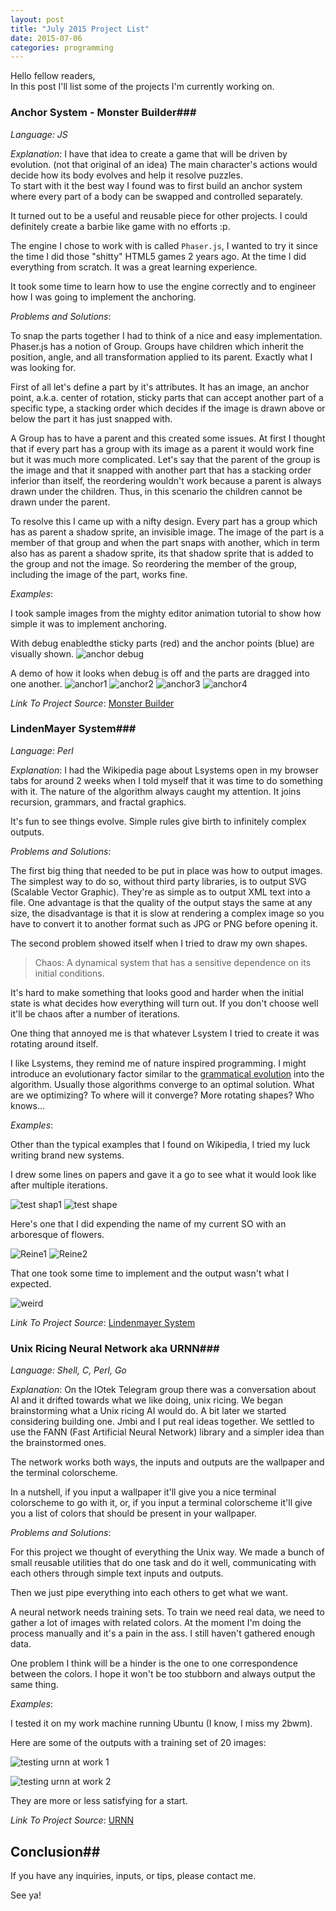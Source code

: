 ```yaml
---
layout: post
title: "July 2015 Project List"
date: 2015-07-06
categories: programming
---
```



Hello fellow readers,  
In this post I'll list some of the projects I'm currently working on.


### Anchor System - Monster Builder###


_Language: JS_

_Explanation_: I have that idea to create a game that will be driven by evolution. (not that original of an idea)
The main character's actions would decide how its body evolves and help it resolve
puzzles.  
To start with it the best way I found was to first build an anchor system where
every part of a body can be swapped and controlled separately.


It turned out to be a useful and reusable piece for other projects.
I could definitely create a barbie like game with no efforts :p.


The engine I chose to work with is called `Phaser.js`, I wanted to try it since
the time I did those "shitty" HTML5 games 2 years ago.
At the time I did everything from scratch. It was a great learning experience.


It took some time to learn how to use the engine correctly and to engineer how
I was going to implement the anchoring.

_Problems and Solutions_:

To snap the parts together I had to think of a nice and easy implementation.
Phaser.js has a notion of Group. Groups have children which inherit the position,
angle, and all transformation applied to its parent.
Exactly what I was looking for.

First of all let's define a part by it's attributes.
It has an image, an anchor point, a.k.a. center of rotation, sticky parts that
can accept another part of a specific type, a stacking order which decides if
the image is drawn above or below the part it has just snapped with.

A Group has to have a parent and this created some issues.
At first I thought that if every part has a group with its image as a parent it
would work fine but it was much more complicated.
Let's say that the parent of the group is the image and that it snapped with
another part that has a stacking order inferior than itself, the reordering
wouldn't work because a parent is always drawn under the children. Thus, in
this scenario the children cannot be drawn under the parent.

To resolve this I came up with a nifty design. Every part has a group which
has as parent a shadow sprite, an invisible image.
The image of the part is a member of that group and when the part snaps with
another, which in term also has as parent a shadow sprite, its that shadow
sprite that is added to the group and not the image. So reordering the member
of the group, including the image of the part, works fine.

_Examples_:

I took sample images from the mighty editor animation tutorial to show how simple
it was to implement anchoring.

With debug enabledthe sticky parts (red) and the anchor points (blue) are
visually shown.
![anchor debug](http://pub.iotek.org/p/OPpjt7A.png)

A demo of how it looks when debug is off and the parts are dragged into one another.
![anchor1](http://pub.iotek.org/p/GGk4ckX.png)
![anchor2](http://pub.iotek.org/p/efjRv0w.png)
![anchor3](http://pub.iotek.org/p/8Sk3dnt.png)
![anchor4](http://pub.iotek.org/p/k9moy2u.png)

_Link To Project Source_: [Monster Builder](https://github.com/venam/monster-builder)


### LindenMayer System###


_Language: Perl_


_Explanation_: I had the Wikipedia page about Lsystems open in my browser tabs
for around 2 weeks when I told myself that it was time to do something with it.
The nature of the algorithm always caught my attention. It joins recursion,
grammars, and fractal graphics.

It's fun to see things evolve. Simple rules give birth to infinitely complex
outputs.

_Problems and Solutions_:

The first big thing that needed to be put in place was how to output images.
The simplest way to do so, without third party libraries, is to output SVG
(Scalable Vector Graphic). They're as simple as to output XML text into a file.
One advantage is that the quality of the output stays the same at any size, the
disadvantage is that it is slow at rendering a complex image so you have
to convert it to another format such as JPG or PNG before opening it.


The second problem showed itself when I tried to draw my own shapes.


> Chaos: A dynamical system that has a sensitive dependence on its initial conditions.


It's hard to make something that looks good and harder when the initial state
is what decides how everything will turn out.
If you don't choose well it'll be chaos after a number of iterations.

One thing that annoyed me is that whatever Lsystem I tried to create it was
rotating around itself.

I like Lsystems, they remind me of nature inspired programming.
I might introduce an evolutionary factor similar to the
[grammatical evolution](http://www.cleveralgorithms.com/nature-inspired/evolution/grammatical_evolution.html) into the algorithm.
Usually those algorithms converge to an optimal solution. What are we optimizing?
To where will it converge? More rotating shapes? Who knows...

_Examples_:

Other than the typical examples that I found on Wikipedia, I tried my luck writing
brand new systems.

I drew some lines on papers and gave it a go to see what it would look like
after multiple iterations.

![test shap1](http://pub.iotek.org/p/Fdz3SWy.jpg)
![test shape](http://pub.iotek.org/p/ITotFlm.jpg)


Here's one that I did expending the name of my current SO with an arboresque of flowers.

![Reine1](http://pub.iotek.org/p/YGBVLf8.jpg)
![Reine2](http://pub.iotek.org/p/zJ8jTy8.jpg)


That one took some time to implement and the output wasn't what I expected.

![weird](http://pub.iotek.org/p/lrUAtlj.png)


_Link To Project Source_: [Lindenmayer System](https://github.com/venam/Lindenmayer-System)


### Unix Ricing Neural Network aka URNN###


_Language: Shell, C, Perl, Go_


_Explanation_: On the IOtek Telegram group there was a conversation about AI
and it drifted towards what we like doing, unix ricing. We began brainstorming
what a Unix ricing AI would do. A bit later we started considering building one.
Jmbi and I put real ideas together.
We settled to use the FANN (Fast Artificial Neural Network) library and a
simpler idea than the brainstormed ones.

The network works both ways, the inputs and outputs are the wallpaper and the
terminal colorscheme.

In a nutshell, if you input a wallpaper it'll give you a nice terminal colorscheme
to go with it, or, if you input a terminal colorscheme it'll give you a list of
colors that should be present in your wallpaper.

_Problems and Solutions_:

For this project we thought of everything the Unix way. We made a bunch of small
reusable utilities that do one task and do it well, communicating with each
others through simple text inputs and outputs.

Then we just pipe everything into each others to get what we want.


A neural network needs training sets. To train we need real data, we need to
gather a lot of images with related colors.
At the moment I'm doing the process manually and it's a pain in the ass.
I still haven't gathered enough data.

One problem I think will be a hinder is the one to one correspondence between the
colors. I hope it won't be too stubborn and always output the same thing.

_Examples_:

I tested it on my work machine running Ubuntu (I know, I miss my 2bwm).

Here are some of the outputs with a training set of 20 images:

![testing urnn at work 1](http://pub.iotek.org/p/CG8ZGqZ.png)

![testing urnn at work 2](http://pub.iotek.org/p/84nIYJl.png)

They are more or less satisfying for a start.

_Link To Project Source_: [URNN](https://github.com/iotek/urnn)


## Conclusion##


If you have any inquiries, inputs, or tips, please contact me.

See ya!

